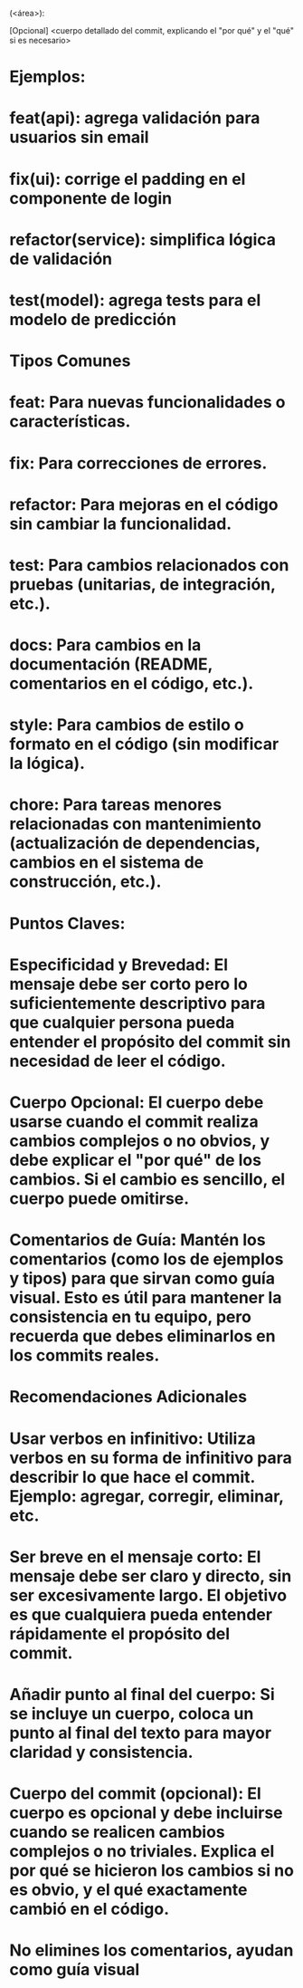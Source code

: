 <tipo>(<área>): <mensaje descriptivo corto y claro>

[Opcional] <cuerpo detallado del commit, explicando el "por qué" y el "qué" si es necesario>


# Ejemplos:
# feat(api): agrega validación para usuarios sin email
# fix(ui): corrige el padding en el componente de login
# refactor(service): simplifica lógica de validación
# test(model): agrega tests para el modelo de predicción


# Tipos Comunes
# feat: Para nuevas funcionalidades o características.
# fix: Para correcciones de errores.
# refactor: Para mejoras en el código sin cambiar la funcionalidad.
# test: Para cambios relacionados con pruebas (unitarias, de integración, etc.).
# docs: Para cambios en la documentación (README, comentarios en el código, etc.).
# style: Para cambios de estilo o formato en el código (sin modificar la lógica).
# chore: Para tareas menores relacionadas con mantenimiento (actualización de dependencias, cambios en el sistema de construcción, etc.).

# Puntos Claves:
# Especificidad y Brevedad: El mensaje debe ser corto pero lo suficientemente descriptivo para que cualquier persona pueda entender el propósito del commit sin necesidad de leer el código.
# Cuerpo Opcional: El cuerpo debe usarse cuando el commit realiza cambios complejos o no obvios, y debe explicar el "por qué" de los cambios. Si el cambio es sencillo, el cuerpo puede omitirse.
# Comentarios de Guía: Mantén los comentarios (como los de ejemplos y tipos) para que sirvan como guía visual. Esto es útil para mantener la consistencia en tu equipo, pero recuerda que debes eliminarlos en los commits reales.

# Recomendaciones Adicionales
# Usar verbos en infinitivo: Utiliza verbos en su forma de infinitivo para describir lo que hace el commit. Ejemplo: agregar, corregir, eliminar, etc.
# Ser breve en el mensaje corto: El mensaje debe ser claro y directo, sin ser excesivamente largo. El objetivo es que cualquiera pueda entender rápidamente el propósito del commit.
# Añadir punto al final del cuerpo: Si se incluye un cuerpo, coloca un punto al final del texto para mayor claridad y consistencia.
# Cuerpo del commit (opcional): El cuerpo es opcional y debe incluirse cuando se realicen cambios complejos o no triviales. Explica el por qué se hicieron los cambios si no es obvio, y el qué exactamente cambió en el código.

# No elimines los comentarios, ayudan como guía visual